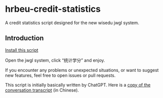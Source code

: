 # hrbeu-credit-statistics
A credit statistics script designed for the new wisedu jwgl system.

## Introduction

[Install this script](https://gcore.jsdelivr.net/gh/Honoka55/hrbeu-credit-statistics/学分统计.user.js)

Open the jwgl system, click “统计学分” and enjoy.

If you encounter any problems or unexpected situations, or want to suggest new features, feel free to open issues or pull requests.

This script is initially basically written by ChatGPT. Here is a [copy of the conversation transcript](https://sharegpt.com/c/D431JaE) (in Chinese).